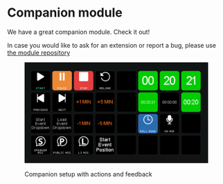# Companion module

We have a great companion module. Check it out!

In case you would like to ask for an extension or report a bug, please use [the module repository](https://github.com/bitfocus/companion-module-getontime-ontime)

<figure><img src="../.gitbook/assets/image(1).png" alt=""><figcaption><p>Companion setup with actions and feedback</p></figcaption></figure>
